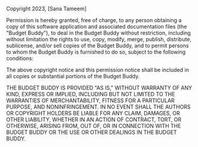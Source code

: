 Copyright 2023, [Sana Tameem]

Permission is hereby granted, free of charge, to any person obtaining a copy of this software application and associated documentation files (the "Budget Buddy"), to deal in the Budget Buddy without restriction, including without limitation the rights to use, copy, modify, merge, publish, distribute, sublicense, and/or sell copies of the Budget Buddy, and to permit persons to whom the Budget Buddy is furnished to do so, subject to the following conditions:

The above copyright notice and this permission notice shall be included in all copies or substantial portions of the Budget Buddy.

THE BUDGET BUDDY IS PROVIDED "AS IS," WITHOUT WARRANTY OF ANY KIND, EXPRESS OR IMPLIED, INCLUDING BUT NOT LIMITED TO THE WARRANTIES OF MERCHANTABILITY, FITNESS FOR A PARTICULAR PURPOSE, AND NONINFRINGEMENT. IN NO EVENT SHALL THE AUTHORS OR COPYRIGHT HOLDERS BE LIABLE FOR ANY CLAIM, DAMAGES, OR OTHER LIABILITY, WHETHER IN AN ACTION OF CONTRACT, TORT, OR OTHERWISE, ARISING FROM, OUT OF, OR IN CONNECTION WITH THE BUDGET BUDDY OR THE USE OR OTHER DEALINGS IN THE BUDGET BUDDY.